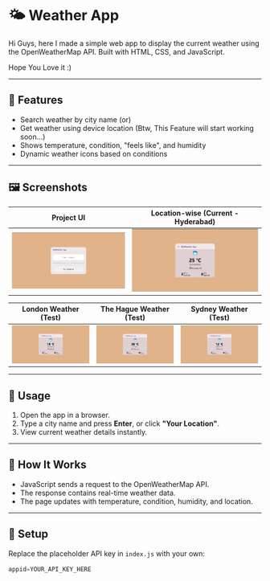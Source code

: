 # 🌤️ Weather App

Hi Guys, here I made a simple web app to display the current weather using the OpenWeatherMap API. 
Built with HTML, CSS, and JavaScript.

Hope You Love it :)

---

## 🔧 Features

- Search weather by city name (or)
- Get weather using device location (Btw, This Feature will start working soon...)
- Shows temperature, condition, "feels like", and humidity
- Dynamic weather icons based on conditions

---

## 🖼️ Screenshots

| Project UI | Location-wise (Current - Hyderabad) |
|:---:|:---:|
| ![Landing Page](./Screenshots/Screenshot_LandingPage.png) | ![Hyderabad Display](./Screenshots/Screenshot_3.png) |

| London Weather (Test) | The Hague Weather (Test) | Sydney Weather (Test) |
|:---:|:---:|:---:|
| ![London Display](./Screenshots/Screenshot_2.png) | ![The_Hague Display ](./Screenshots/Screenshot_1.png) | ![Sydney Display](./Screenshots/Screenshot_4.png) |

---

## 🚀 Usage

1. Open the app in a browser.
2. Type a city name and press **Enter**, or click **"Your Location"**.
3. View current weather details instantly.

---

## 🧠 How It Works

- JavaScript sends a request to the OpenWeatherMap API.
- The response contains real-time weather data.
- The page updates with temperature, condition, humidity, and location.

---

## 🔑 Setup

Replace the placeholder API key in `index.js` with your own:

``` js
appid=YOUR_API_KEY_HERE  
